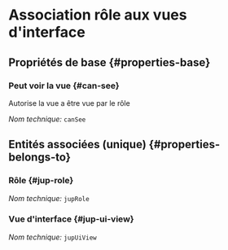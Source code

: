 # Association rôle aux vues d'interface
<!--- THIS FILE IS GENERATED PLEASE DO NOT EDIT IT DIRECTLY --->



<OH code="jupRoleToJupUiView"/>






## Propriétés de base {#properties-base}
    
### Peut voir la vue {#can-see}

Autorise la vue a être vue par le rôle

*Nom technique:* ```canSee```
<PH code="jupRoleToJupUiView:canSee"/>

    

## Entités associées (unique) {#properties-belongs-to}

### Rôle {#jup-role}



*Nom technique:* ```jupRole```
<PH code="jupRoleToJupUiView:jupRole"/>

### Vue d'interface {#jup-ui-view}



*Nom technique:* ```jupUiView```
<PH code="jupRoleToJupUiView:jupUiView"/>





